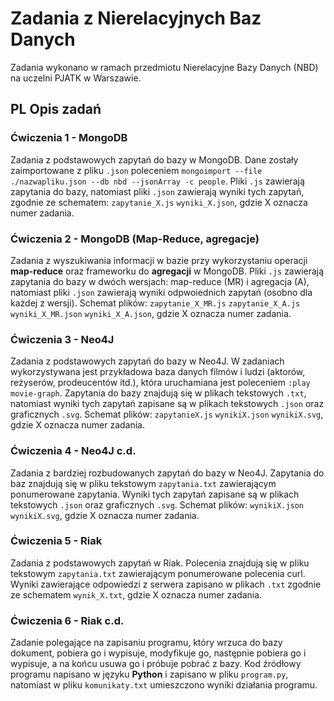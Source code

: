 # Zadania z Nierelacyjnych Baz Danych

Zadania wykonano w ramach przedmiotu Nierelacyjne Bazy Danych (NBD) na uczelni PJATK w Warszawie.

## PL Opis zadań

### Ćwiczenia 1 - MongoDB

Zadania z podstawowych zapytań do bazy w MongoDB. Dane zostały zaimportowane z pliku `.json` poleceniem `mongoimport --file ./nazwapliku.json --db nbd --jsonArray -c people`.
Pliki `.js` zawierają zapytania do bazy, natomiast pliki `.json` zawierają wyniki tych zapytań, zgodnie ze schematem: `zapytanie_X.js` `wyniki_X.json`, gdzie X oznacza numer zadania.

### Ćwiczenia 2 - MongoDB (Map-Reduce, agregacje)

Zadania z wyszukiwania informacji w bazie przy wykorzystaniu operacji **map-reduce** oraz frameworku do **agregacji** w MongoDB.
Pliki `.js` zawierają zapytania do bazy w dwóch wersjach: map-reduce (MR) i agregacja (A), natomiast pliki `.json` zawierają wyniki odpwoiednich zapytań (osobno dla każdej z wersji).
Schemat plików: `zapytanie_X_MR.js` `zapytanie_X_A.js` `wyniki_X_MR.json` `wyniki_X_A.json`, gdzie X oznacza numer zadania.

### Ćwiczenia 3 - Neo4J

Zadania z podstawowych zapytań do bazy w Neo4J. W zadaniach wykorzystywana jest przykładowa baza danych filmów i ludzi (aktorów, reżyserów, prodeucentów itd.), która uruchamiana jest poleceniem `:play movie-graph`.
Zapytania do bazy znajdują się w plikach tekstowych `.txt`, natomiast wyniki tych zapytań zapisane są w plikach tekstowych `.json` oraz graficznych `.svg`.
Schemat plików: `zapytanieX.js` `wynikiX.json` `wynikiX.svg`, gdzie X oznacza numer zadania.

### Ćwiczenia 4 - Neo4J c.d.

Zadania z bardziej rozbudowanych zapytań do bazy w Neo4J.
Zapytania do baz znajdują się w pliku tekstowym `zapytania.txt` zawierającym ponumerowane zapytania.  Wyniki tych zapytań zapisane są w plikach tekstowych `.json` oraz graficznych `.svg`.
Schemat plików: `wynikiX.json` `wynikiX.svg`, gdzie X oznacza numer zadania.

### Ćwiczenia 5 - Riak

Zadania z podstawowych zapytań w Riak. Polecenia znajdują się w pliku tekstowym `zapytania.txt` zawierającym ponumerowane polecenia curl. 
Wyniki zawierające odpowiedzi z serwera zapisano w plikach `.txt` zgodnie ze schematem `wynik_X.txt`, gdzie X oznacza numer zadania.

### Ćwiczenia 6 - Riak c.d.

Zadanie polegające na zapisaniu programu, który wrzuca do bazy dokument, pobiera go i wypisuje, modyfikuje go, następnie pobiera go i wypisuje, a na końcu usuwa go i próbuje pobrać z bazy.
Kod źródłowy programu napisano w języku **Python** i zapisano w pliku `program.py`, natomiast w pliku `komunikaty.txt` umieszczono wyniki działania programu.
